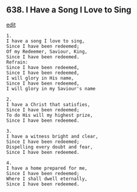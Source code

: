 
## 638.  I Have a Song I Love to Sing
[edit](https://docs.google.com/document/d/103220lrSur7fLHlMcUySN_cXoLFppAGn/edit?mode=html)




    1.
    I have a song I love to sing, 
    Since I have been redeemed; 
    Of my Redeemer, Saviour, King, 
    Since I have been redeemed. 
    Refrain:
    Since I have been redeemed, 
    Since I have been redeemed, 
    I will glory in His name, 
    Since I have been redeemed, 
    I will glory in my Saviour's name 

    2.
    I have a Christ that satisfies, 
    Since I have been redeemed; 
    To do His will my highest prize, 
    Since I have been redeemed. 

    3.
    I have a witness bright and clear, 
    Since I have been redeemed; 
    Dispelling every doubt and fear, 
    Since I have been redeemed. 

    4.
    I have a home prepared for me, 
    Since I have been redeemed; 
    Where I shall dwell eternally, 
    Since I have been redeemed.

